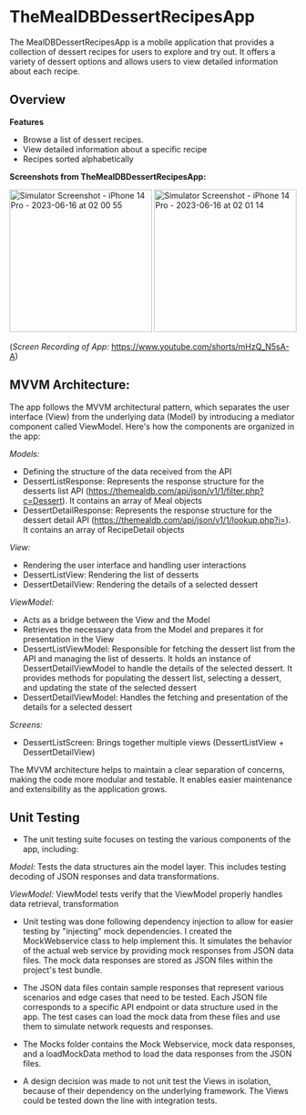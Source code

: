 # TheMealDBDessertRecipesApp
The MealDBDessertRecipesApp is a mobile application that provides a collection of dessert recipes for users to explore and try out. It offers a variety of dessert options and allows users to view detailed information about each recipe.

**Overview**
-----------
**Features**
- Browse a list of dessert recipes.
- View detailed information about a specific recipe
- Recipes sorted alphabetically

**Screenshots from TheMealDBDessertRecipesApp:**

<img src="https://github.com/fatiimajamiil/TheMealDBDessertRecipesApp/assets/113564184/1ba85bc0-bfcd-479f-80ff-30fe908944fc" alt="Simulator Screenshot - iPhone 14 Pro - 2023-06-16 at 02 00 55" width="250" height="auto">
<img src="https://github.com/fatiimajamiil/TheMealDBDessertRecipesApp/assets/113564184/05d21b9a-ea4c-4aef-b666-84856e1086b3" alt="Simulator Screenshot - iPhone 14 Pro - 2023-06-16 at 02 01 14" width="250" height="auto">
<br>

(_Screen Recording of App:_ 
https://www.youtube.com/shorts/mHzQ_N5sA-A)

**MVVM Architecture:**
-----------
The app follows the MVVM architectural pattern, which separates the user interface (View) from the underlying data (Model) by introducing a mediator component called ViewModel. Here's how the components are organized in the app:

*Models:*
- Defining the structure of the data received from the API
- DessertListResponse: Represents the response structure for the desserts list API (https://themealdb.com/api/json/v1/1/filter.php?c=Dessert). It contains an array of Meal objects
- DessertDetailResponse: Represents the response structure for the dessert detail API (https://themealdb.com/api/json/v1/1/lookup.php?i=). It contains an array of RecipeDetail objects

*View:*
- Rendering the user interface and handling user interactions
- DessertListView: Rendering the list of desserts
- DessertDetailView: Rendering the details of a selected dessert 

*ViewModel:*
- Acts as a bridge between the View and the Model
- Retrieves the necessary data from the Model and prepares it for presentation in the View
- DessertListViewModel: Responsible for fetching the dessert list from the API and managing the list of desserts. It holds an instance of DessertDetailViewModel to handle the details of the selected dessert. It provides methods for populating the dessert list, selecting a dessert, and updating the state of the selected dessert
- DessertDetailViewModel: Handles the fetching and presentation of the details for a selected dessert

*Screens:*
- DessertListScreen: Brings together multiple views (DessertListView + DessertDetailView)

The MVVM architecture helps to maintain a clear separation of concerns, making the code more modular and testable. It enables easier maintenance and extensibility as the application grows.

**Unit Testing**
-----------

- The unit testing suite focuses on testing the various components of the app, including:

_Model:_ Tests the data structures ain the model layer. This includes testing decoding of JSON responses and data transformations.

_ViewModel:_ ViewModel tests verify that the ViewModel properly handles data retrieval, transformation

- Unit testing was done following dependency injection to allow for easier testing by "injecting" mock dependencies. I created the MockWebservice class to help implement this. It simulates the behavior of the actual web service by providing mock responses from JSON data files. The mock data responses are stored as JSON files within the project's test bundle.

- The JSON data files contain sample responses that represent various scenarios and edge cases that need to be tested. Each JSON file corresponds to a specific API endpoint or data structure used in the app. The test cases can load the mock data from these files and use them to simulate network requests and responses.

- The Mocks folder contains the Mock Webservice, mock data responses, and a loadMockData method to load the data responses from the JSON files.

- A design decision was made to not unit test the Views in isolation, because of their dependency on the underlying framework. The Views could be tested down the line with integration tests. 

